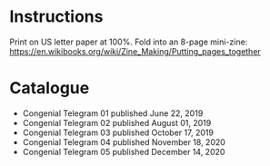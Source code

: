 # Instructions
Print on US letter paper at 100%. Fold into an 8-page mini-zine: https://en.wikibooks.org/wiki/Zine_Making/Putting_pages_together

# Catalogue
- Congenial Telegram 01 published June 22, 2019
- Congenial Telegram 02 published August 01, 2019
- Congenial Telegram 03 published October 17, 2019
- Congenial Telegram 04 published November 18, 2020
- Congenial Telegram 05 published December 14, 2020
